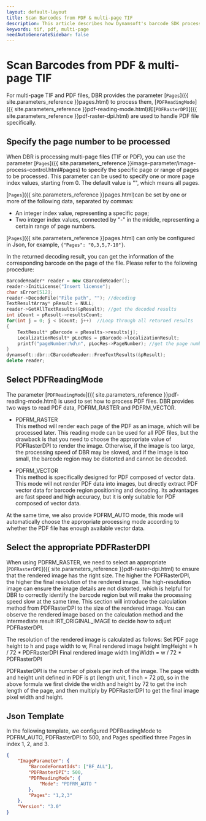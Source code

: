 ```yaml
---   
layout: default-layout
title: Scan Barcodes from PDF & multi-page TIF
description: This article describes how Dynamsoft's barcode SDK processes multi-page images, such as TIF and PDF.
keywords: tif, pdf, multi-page
needAutoGenerateSidebar: false
---
```


# Scan Barcodes from PDF & multi-page TIF

For multi-page TIF and PDF files, DBR provides the parameter [`Pages`]({{ site.parameters_reference }}pages.html) to process them, [`PDFReadingMode`]({{ site.parameters_reference }}pdf-reading-mode.html)和[`PDFRasterDPI`]({{ site.parameters_reference }}pdf-raster-dpi.html) are used to handle PDF file specifically. 

## Specify the page number to be processed

When DBR is processing multi-page files (TIF or PDF), you can use the parameter [`Pages`]({{ site.parameters_reference }}image-parameter/image-process-control.html#pages) to specify the specific page or range of pages to be processed. This parameter can be used to specify one or more page index values, starting from 0. The default value is "", which means all pages.

[`Pages`]({{ site.parameters_reference }}pages.html)can be set by one or more of the following data, separated by commas:
- An integer index value, representing a specific page;
- Two integer index values, connected by "-" in the middle, representing a certain range of page numbers.

[`Pages`]({{ site.parameters_reference }}pages.html) can only be configured in Json, for example, `{"Pages": "0,3,5,7-10"}`.

In the returned decoding result, you can get the information of the corresponding barcode on the page of the file. Please refer to the following procedure:

```c++
BarcodeReader* reader = new CBarcodeReader();     
reader->InitLicense("Insert license");    
char sError[512];     
reader->DecodeFile("File path", ""); //decoding    
TextResultArray* pResult = NULL;     
reader->GetAllTextResults(&pResult); //get the decoded results   
int iCount = pResult->resultsCount;  
for(int j = 0; j < iCount; j++)  //Loop through all returned results
{  
    TextResult* pBarcode = pResults->results[j];  
    LocalizationResult* pLocRes = pBarcode->localizationResult;  
    printf("pageNumber:%d\n", pLocRes->PageNumber); //get the page number in which the barcode is located
}  
dynamsoft::dbr::CBarcodeReader::FreeTextResults(&pResult);        
delete reader; 
```

## Select PDFReadingMode

The parameter [`PDFReadingMode`]({{ site.parameters_reference }}pdf-reading-mode.html) is used to set how to process PDF files. DBR provides two ways to read PDF data, PDFRM_RASTER and PDFRM_VECTOR.

- PDFRM_RASTER   
This method will render each page of the PDF as an image, which will be processed later. This reading mode can be used for all PDF files, but the drawback is that you need to choose the appropriate value of PDFRasterDPI to render the image. Otherwise, if the image is too large, the processing speed of DBR may be slowed, and if the image is too small, the barcode region may be distorted and cannot be decoded.

- PDFRM_VECTOR   
This method is specifically designed for PDF composed of vector data. This mode will not render PDF data into images, but directly extract PDF vector data for barcode region positioning and decoding. Its advantages are fast speed and high accuracy, but it is only suitable for PDF composed of vector data.

At the same time, we also provide PDFRM_AUTO mode, this mode will automatically choose the appropriate processing mode according to whether the PDF file has enough available vector data.

## Select the appropriate PDFRasterDPI

When using PDFRM_RASTER, we need to select an appropriate [`PDFRasterDPI`]({{ site.parameters_reference }}pdf-raster-dpi.html) to ensure that the rendered image has the right size. The higher the PDFRasterDPI, the higher the final resolution of the rendered image. The high-resolution image can ensure the image details are not distorted, which is helpful for DBR to correctly identify the barcode region but will make the processing speed slow at the same time. This section will introduce the calculation method from PDFRasterDPI to the size of the rendered image. You can observe the rendered image based on the calculation method and the intermediate result IRT_ORIGINAL_IMAGE to decide how to adjust PDFRasterDPI.

The resolution of the rendered image is calculated as follows:
Set PDF page height to h and page width to w,
Final rendered image height  ImgHeight = h / 72 * PDFRasterDPI
Final rendered image width  ImgWidth = w / 72 * PDFRasterDPI

PDFRasterDPI is the number of pixels per inch of the image. 
The page width and height unit defined in PDF is pt (length unit, 1 inch = 72 pt), so in the above formula we first divide the width and height by 72 to get the inch length of the page, and then multiply by PDFRasterDPI to get the final image pixel width and height.

## Json Template

In the following template, we configured PDFReadingMode to PDFRM_AUTO, PDFRasterDPI to 500, and Pages specified three Pages in index 1, 2, and 3.

```json
{
    "ImageParameter": {
        "BarcodeFormatIds": ["BF_ALL"], 
        "PDFRasterDPI": 500,
        "PDFReadingMode": {
            "Mode": "PDFRM_AUTO "
        },                         
        "Pages": "1,2,3"           
    }, 
    "Version": "3.0"
}
```



